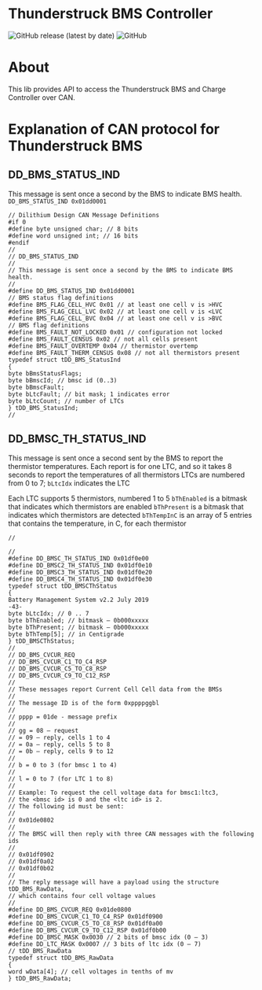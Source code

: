 # Thunderstruck BMS Controller

![GitHub release (latest by date)](https://img.shields.io/github/v/release/aranji/thunderstruck_bms)
![GitHub](https://img.shields.io/github/license/aranji/thunderstruck_bms)


# About
This lib provides API to access the Thunderstruck BMS and Charge Controller over CAN.

# Explanation of CAN protocol for Thunderstruck BMS
## DD_BMS_STATUS_IND
This message is sent once a second by the BMS to indicate BMS health.
```DD_BMS_STATUS_IND 0x01dd0001```


```
// Dilithium Design CAN Message Definitions
#if 0
#define byte unsigned char; // 8 bits
#define word unsigned int; // 16 bits
#endif
//
// DD_BMS_STATUS_IND
//
// This message is sent once a second by the BMS to indicate BMS health.
//
#define DD_BMS_STATUS_IND 0x01dd0001
// BMS status flag definitions
#define BMS_FLAG_CELL_HVC 0x01 // at least one cell v is >HVC
#define BMS_FLAG_CELL_LVC 0x02 // at least one cell v is <LVC
#define BMS_FLAG_CELL_BVC 0x04 // at least one cell v is >BVC
// BMS flag definitions
#define BMS_FAULT_NOT_LOCKED 0x01 // configuration not locked
#define BMS_FAULT_CENSUS 0x02 // not all cells present
#define BMS_FAULT_OVERTEMP 0x04 // thermistor overtemp
#define BMS_FAULT_THERM_CENSUS 0x08 // not all thermistors present
typedef struct tDD_BMS_StatusInd
{
byte bBmsStatusFlags;
byte bBmscId; // bmsc id (0..3)
byte bBmscFault;
byte bLtcFault; // bit mask; 1 indicates error
byte bLtcCount; // number of LTCs
} tDD_BMS_StatusInd;
//
```

## DD_BMSC_TH_STATUS_IND
This message is sent once a second sent by the BMS to report the
thermistor temperatures. Each report is for one LTC, and so it takes
8 seconds to report the temperatures of all thermistors
LTCs are numbered from 0 to 7; `bLtcIdx` indicates the LTC

Each LTC supports 5 thermistors, numbered 1 to 5
`bThEnabled` is a bitmask that indicates which thermistors are enabled
`bThPresent` is a bitmask that indicates which thermistors are detected
`bThTempInC` is an array of 5 entries that contains the temperature, in C, for each thermistor
```
//

//
#define DD_BMSC_TH_STATUS_IND 0x01df0e00
#define DD_BMSC2_TH_STATUS_IND 0x01df0e10
#define DD_BMSC3_TH_STATUS_IND 0x01df0e20
#define DD_BMSC4_TH_STATUS_IND 0x01df0e30
typedef struct tDD_BMSCThStatus
{
Battery Management System v2.2 July 2019
-43-
byte bLtcIdx; // 0 .. 7
byte bThEnabled; // bitmask – 0b000xxxxx
byte bThPresent; // bitmask – 0b000xxxxx
byte bThTemp[5]; // in Centigrade
} tDD_BMSCThStatus;
//
// DD_BMS_CVCUR_REQ
// DD_BMS_CVCUR_C1_TO_C4_RSP
// DD_BMS_CVCUR_C5_TO_C8_RSP
// DD_BMS_CVCUR_C9_TO_C12_RSP
//
// These messages report Current Cell Cell data from the BMSs
//
// The message ID is of the form 0xppppggbl
//
// pppp = 01de - message prefix
//
// gg = 08 – request
// = 09 – reply, cells 1 to 4
// = 0a – reply, cells 5 to 8
// = 0b – reply, cells 9 to 12
//
// b = 0 to 3 (for bmsc 1 to 4)
//
// l = 0 to 7 (for LTC 1 to 8)
//
// Example: To request the cell voltage data for bmsc1:ltc3,
// the <bmsc id> is 0 and the <ltc id> is 2.
// The following id must be sent:
//
// 0x01de0802
//
// The BMSC will then reply with three CAN messages with the following ids
//
// 0x01df0902
// 0x01df0a02
// 0x01df0b02
//
// The reply message will have a payload using the structure tDD_BMS_RawData,
// which contains four cell voltage values
//
#define DD_BMS_CVCUR_REQ 0x01de0800
#define DD_BMS_CVCUR_C1_TO_C4_RSP 0x01df0900
#define DD_BMS_CVCUR_C5_TO_C8_RSP 0x01df0a00
#define DD_BMS_CVCUR_C9_TO_C12_RSP 0x01df0b00
#define DD_BMSC_MASK 0x0030 // 2 bits of bmsc idx (0 – 3)
#define DD_LTC_MASK 0x0007 // 3 bits of ltc idx (0 – 7)
// tDD_BMS_RawData
typedef struct tDD_BMS_RawData
{
word wData[4]; // cell voltages in tenths of mv
} tDD_BMS_RawData;
```
